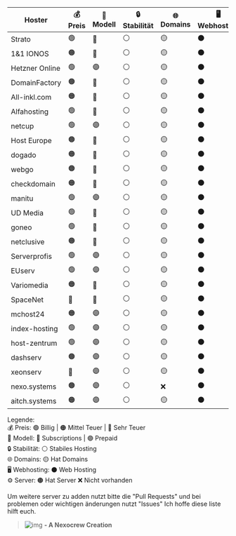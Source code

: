 | Hoster           | 💰 Preis | 📅 Modell | 🔒 Stabilität | 🌐 Domains | 🖥️ Webhosting |
|----------------|----------|-----------|-------------|-----------|-------------|
| Strato       | 🟢 | 🔵 | ⚪ | 🟡 | ⚫ | 🟤 |
| 1&1 IONOS   | 🟠 | 🔵 | ⚪ | 🟡 | ⚫ | 🟤 |
| Hetzner Online | 🟢 | 🟣 | ⚪ | 🟡 | ⚫ | 🟤 |
| DomainFactory | 🟠 | 🔵 | ⚪ | 🟡 | ⚫ | 🟤 |
| All-inkl.com | 🟠 | 🔵 | ⚪ | 🟡 | ⚫ | 🟤 |
| Alfahosting | 🟢 | 🔵 | ⚪ | 🟡 | ⚫ | 🟤 |
| netcup      | 🟢 | 🟣 | ⚪ | 🟡 | ⚫ | 🟤 |
| Host Europe | 🟠 | 🔵 | ⚪ | 🟡 | ⚫ | 🟤 |
| dogado      | 🟠 | 🔵 | ⚪ | 🟡 | ⚫ | 🟤 |
| webgo       | 🟠 | 🔵 | ⚪ | 🟡 | ⚫ | 🟤 |
| checkdomain | 🟠 | 🔵 | ⚪ | 🟡 | ⚫ | ❌ |
| manitu      | 🟢 | 🟣 | ⚪ | 🟡 | ⚫ | 🟤 |
| UD Media    | 🟢 | 🔵 | ⚪ | 🟡 | ⚫ | 🟤 |
| goneo       | 🟢 | 🔵 | ⚪ | 🟡 | ⚫ | 🟤 |
| netclusive  | 🟠 | 🔵 | ⚪ | 🟡 | ⚫ | 🟤 |
| Serverprofis | 🟢 | 🟣 | ⚪ | 🟡 | ⚫ | 🟤 |
| EUserv      | 🟢 | 🟣 | ⚪ | 🟡 | ⚫ | 🟤 |
| Variomedia  | 🟠 | 🔵 | ⚪ | 🟡 | ⚫ | 🟤 |
| SpaceNet    | 🔴 | 🔵 | ⚪ | 🟡 | ⚫ | 🟤 |
| mchost24    | 🟠 | 🟣 | ⚪ | 🟡 | ⚫ | 🟤 |
| index-hosting    | 🟢 | 🟣 | ⚪ | 🟡 | ⚫ | 🟤 |
| host-zentrum    | 🟢 | 🟣 | ⚪ | 🟡 | ⚫ | 🟤 |
| dashserv    | 🟠 | 🟣 | ⚪ | 🟡 | ⚫ | 🟤 |
| xeonserv    | 🔴 | 🟣 | ⚪ | 🟡 | ⚫ | 🟤 |
| nexo.systems  | 🟠 | 🟣 | ⚪ | ❌ | ⚫ | 🟤 |
| aitch.systems   | 🟠 | 🟣 | ⚪ | 🟡 | ⚫ | 🟤 |

Legende:<br>
💰 Preis: 🟢 Billig | 🟠 Mittel Teuer | 🔴 Sehr Teuer<br>
📅 Modell: 🔵 Subscriptions | 🟣 Prepaid<br>
🔒 Stabilität: ⚪ Stabiles Hosting<br>
🌐 Domains: 🟡 Hat Domains<br>
🖥️ Webhosting: ⚫ Web Hosting<br>
⚙️ Server: 🟤 Hat Server
❌ Nicht vorhanden


Um weitere server zu adden nutzt bitte die "Pull Requests" und bei problemen oder wichtigen änderungen nutzt "Issues"
Ich hoffe diese liste hilft euch.


> ![img](https://nexocrew.com/_next/image?url=%2Fstatic%2Fimages%2Flogo.png&w=32&q=75) **- A Nexocrew Creation**
